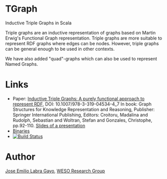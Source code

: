 TGraph
======

Inductive Triple Graphs in Scala

Triple graphs are an inductive representation of graphs based on Martin Erwig's Functional Graph representation.
 Triple graphs are more suitable to represent RDF graphs where edges can be nodes.
 However, triple graphs can be general enough to be used in other contexts. 

We have also added "quad"-graphs which can also be used to represent Named Graphs.

Links
=====

* Paper: [Inductive Triple Graphs: A purely functional approach to represent RDF](http://di002.edv.uniovi.es/~labra/FTP/Papers/GKR13_TripleInductiveGraphs.pdf), DOI: 10.1007/978-3-319-04534-4_7 In book: Graph Structures for Knowledge Representation and Reasoning, Publisher: Springer International Publishing, Editors: Croitoru, Madalina and Rudolph, Sebastian and Woltran, Stefan and Gonzales, Christophe, pp.92-110.
  [Slides of a presentation](http://www.slideshare.net/jelabra/inductive-triplegraphs-gkr13simplified)
* [Binaries](https://bintray.com/weso/weso-releases/tgraph/view)
* [![Build Status](https://travis-ci.org/labra/TGraph.svg?branch=master)](https://travis-ci.org/labra/TGraph)


Author
======

[Jose Emilio Labra Gayo](http://www.di.uniovi.es/~labra), [WESO Research Group](http://www.weso.es)
